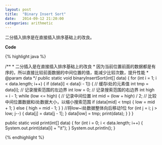 ```yaml
---
layout: post
title:  "Binary Insert Sort"
date:   2014-09-12 21:20:00
categories: arithmetic
---
```


二分插入排序是在直接插入排序基础上的改良。


**Code**

{% highlight java %}

   /**
     * 二分插入是在直接插入排序基础上的改良
     * 因为当前位置前面的数据都是有序的，所以直接比较前面数据的中间位置的值，能减少比较次数，提升性能
     * @param data
     */
   public static void binaryInsertSort(int[] data) {
        for (int i = 1; i < data.length; i++) {
            if (data[i] < data[i - 1]) {
                // 缓存i处的元素值
                int tmp = data[i];
                // 记录搜索范围的左边界
                int low = 0;
                // 记录搜索范围的右边界
                int high = i - 1;
                while (low <= high) {
                    // 记录中间位置
                    int mid = (low + high) / 2;
                    // 比较中间位置数据和i处数据大小，以缩小搜索范围
                    if (data[mid] < tmp) {
                        low = mid + 1;
                    } else {
                        high = mid - 1;
                    }
                }
                //将low~i处数据整体向后移动1位
                for (int j = i; j > low; j--) {
                    data[j] = data[j - 1];
                }
                data[low] = tmp;
                print(data);
            }
        }
   }

public static void print(int[] data) {
    for (int i = 0; i < data.length; i++) {
        System.out.print(data[i] + "\t");
    }
    System.out.println();
}

{% endhighlight %}

